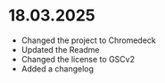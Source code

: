 # 18.03.2025
 - Changed the project to Chromedeck <br>
 - Updated the Readme <br>
 - Changed the license to GSCv2 <br>
 - Added a changelog <br>
